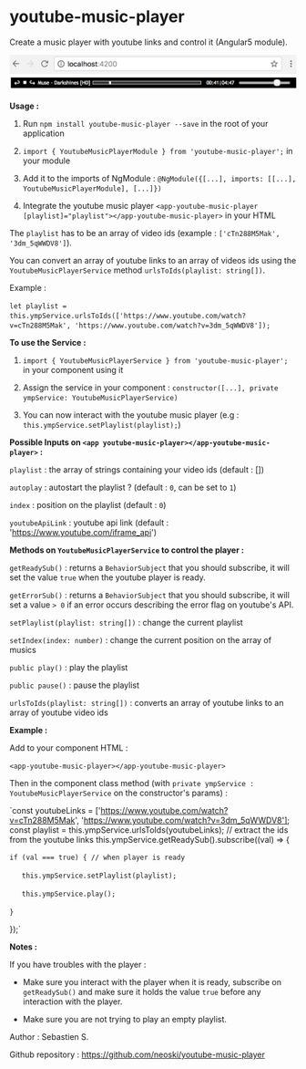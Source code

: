 # youtube-music-player
Create a music player with youtube links and control it (Angular5 module).

<img src="https://github.com/neoski/youtube-music-player/blob/master/ymp.png"/>

**Usage :**

1. Run `npm install youtube-music-player --save` in the root of your application

2. `import { YoutubeMusicPlayerModule } from 'youtube-music-player';` in your module

3. Add it to the imports of NgModule : `@NgModule({[...], imports: [[...], YoutubeMusicPlayerModule], [...]})`

4. Integrate the youtube music player `<app-youtube-music-player [playlist]="playlist"></app-youtube-music-player>` in your HTML

The `playlist` has to be an array of video ids (example : `['cTn288M5Mak', '3dm_5qWWDV8']`).

You can convert an array of youtube links to an array of videos ids using the `YoutubeMusicPlayerService` method `urlsToIds(playlist: string[])`.

Example : 

`let playlist = this.ympService.urlsToIds(['https://www.youtube.com/watch?v=cTn288M5Mak', 'https://www.youtube.com/watch?v=3dm_5qWWDV8']);`

**To use the Service :**

1. `import { YoutubeMusicPlayerService } from 'youtube-music-player';` in your component using it

2. Assign the service in your component : `constructor([...], private ympService: YoutubeMusicPlayerService)`

3. You can now interact with the youtube music player (e.g : `this.ympService.setPlaylist(playlist);`)

**Possible Inputs on `<app youtube-music-player></app-youtube-music-player>` :**

`playlist` : the array of strings containing your video ids (default : [])

`autoplay` : autostart the playlist ? (default : `0`, can be set to `1`)

`index` : position on the playlist (default : `0`)

`youtubeApiLink` : youtube api link (default : 'https://www.youtube.com/iframe_api')

**Methods on `YoutubeMusicPlayerService` to control the player :**

`getReadySub()` : returns a `BehaviorSubject` that you should subscribe, it will set the value `true` when the youtube player is ready. 

`getErrorSub()` : returns a `BehaviorSubject` that you should subscribe, it will set a value `> 0` if an error occurs describing the error flag on youtube's API.

`setPlaylist(playlist: string[])` : change the current playlist

`setIndex(index: number)` : change the current position on the array of musics

`public play()` : play the playlist

`public pause()` : pause the playlist

`urlsToIds(playlist: string[])` : converts an array of youtube links to an array of youtube video ids

**Example :**

Add to your component HTML :

`<app-youtube-music-player></app-youtube-music-player>`

Then in the component class method (with `private ympService : YoutubeMusicPlayerService` on the constructor's params) :

`const youtubeLinks = ['https://www.youtube.com/watch?v=cTn288M5Mak', 'https://www.youtube.com/watch?v=3dm_5qWWDV8'];
const playlist = this.ympService.urlsToIds(youtubeLinks); // extract the ids from the youtube links
this.ympService.getReadySub().subscribe((val) => {

    if (val === true) { // when player is ready
    
       this.ympService.setPlaylist(playlist);
       
       this.ympService.play();
       
    }
});`




**Notes :**

If you have troubles with the player :

- Make sure you interact with the player when it is ready, subscribe on `getReadySub()` and make sure it holds the value `true` before any interaction with the player.

- Make sure you are not trying to play an empty playlist.

Author : Sebastien S.

Github repository : https://github.com/neoski/youtube-music-player
